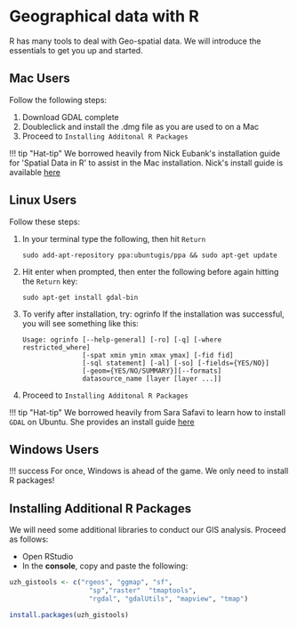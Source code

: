 # Geographical data with R

R has many tools to deal with Geo-spatial data.
We will introduce the essentials to get you up and started.

## Mac Users

Follow the following steps:

1.  Download GDAL complete
2.  Doubleclick and install the .dmg file as you are used to on a Mac
3.  Proceed to `Installing Additonal R Packages`

!!! tip "Hat-tip"
    We borrowed heavily from Nick Eubank's installation guide for 'Spatial Data in R' to assist in the Mac installation.
    Nick's install guide is available [here](http://www.nickeubank.com/wp-content/uploads/2015/10/RGIS1_SpatialDataTypes_part0_setup.html)

## Linux Users

Follow these steps:

1.  In your terminal type the following, then hit `Return`

        sudo add-apt-repository ppa:ubuntugis/ppa && sudo apt-get update

2.  Hit enter when prompted, then enter the following before again hitting the `Return` key:

        sudo apt-get install gdal-bin

3.  To verify after installation, try:
        ogrinfo
If the installation was successful, you will see something like this:

        Usage: ogrinfo [--help-general] [-ro] [-q] [-where restricted_where]
                       [-spat xmin ymin xmax ymax] [-fid fid]
                       [-sql statement] [-al] [-so] [-fields={YES/NO}]
                       [-geom={YES/NO/SUMMARY}][--formats]
                       datasource_name [layer [layer ...]]

4.  Proceed to `Installing Additonal R Packages`

!!! tip "Hat-tip"
    We borrowed heavily from Sara Safavi to learn how to install `GDAL` on Ubuntu.
    She provides an install guide [here](http://www.sarasafavi.com/installing-gdalogr-on-ubuntu.html)

## Windows Users

!!! success
    For once, Windows is ahead of the game. We only need to install R packages!


## Installing Additional R Packages

We will need some additional libraries to conduct our GIS analysis. Proceed as follows:

*   Open RStudio
*   In the **console**, copy and paste the following:

```r
uzh_gistools <- c("rgeos", "ggmap", "sf",
                    "sp","raster"  "tmaptools",
                    "rgdal", "gdalUtils", "mapview", "tmap")

install.packages(uzh_gistools)
```
